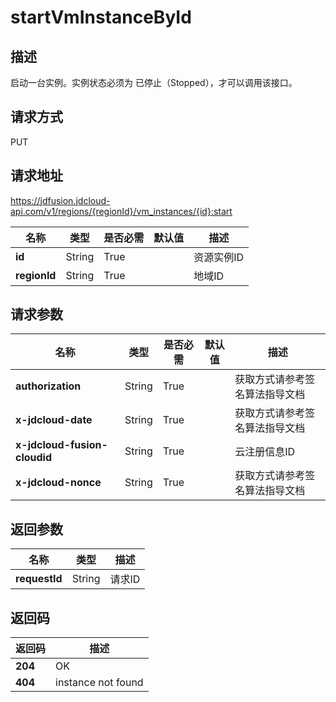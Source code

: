 # startVmInstanceById


## 描述
启动一台实例。实例状态必须为 已停止（Stopped），才可以调用该接口。

## 请求方式
PUT

## 请求地址
https://jdfusion.jdcloud-api.com/v1/regions/{regionId}/vm_instances/{id}:start

|名称|类型|是否必需|默认值|描述|
|---|---|---|---|---|
|**id**|String|True| |资源实例ID|
|**regionId**|String|True| |地域ID|

## 请求参数
|名称|类型|是否必需|默认值|描述|
|---|---|---|---|---|
|**authorization**|String|True| |获取方式请参考签名算法指导文档|
|**x-jdcloud-date**|String|True| |获取方式请参考签名算法指导文档|
|**x-jdcloud-fusion-cloudid**|String|True| |云注册信息ID|
|**x-jdcloud-nonce**|String|True| |获取方式请参考签名算法指导文档|


## 返回参数
|名称|类型|描述|
|---|---|---|
|**requestId**|String|请求ID|


## 返回码
|返回码|描述|
|---|---|
|**204**|OK|
|**404**|instance not found|
